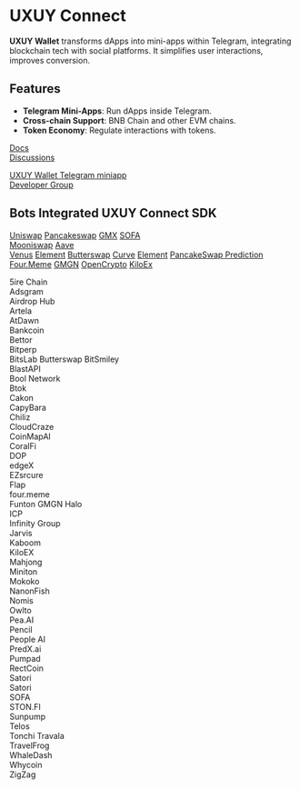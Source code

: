 # UXUY Connect 

**UXUY Wallet** transforms dApps into mini-apps within Telegram, integrating blockchain tech with social platforms. It simplifies user interactions, improves conversion.

## Features

- **Telegram Mini-Apps**: Run dApps inside Telegram.
- **Cross-chain Support**: BNB Chain and other EVM chains.
- **Token Economy**: Regulate interactions with tokens.


[Docs](https://docs.uxuy.com/uxuy-connect/quickstart/)  
[Discussions](https://github.com/orgs/uxuyconnect/discussions)  

[UXUY Wallet Telegram miniapp](https://t.me/UXUYbot)  
[Developer Group](https://t.me/uxuyconnect)

## Bots Integrated UXUY Connect SDK

[Uniswap](https://uiswap-tg.pages.dev/#/swap) 
[Pancakeswap](https://upancakeswap.pages.dev/) 
[GMX](https://gmx-interface-uxuy.vercel.app/#/trade) 
[SOFA](https://t.me/SOFADAppBot/dapp)  
[Mooniswap](https://moonswap-a6y.pages.dev/) 
[Aave](https://aave-interface-uxuy.vercel.app/?marketName=proto_mainnet_v3)  
[Venus](https://venus-protocol-interface-evm-three.vercel.app/#/?chainId=56)
[Element](https://t.me/element_nft_bot/dapp) 
[Butterswap](https://butterswap.io/swap)
[Curve](https://curve-frontend.pages.dev/#/avalanche/swap?from=0x49d5c2bdffac6ce2bfdb6640f4f80f226bc10bab&to=0xc7198437980c041c805a1edcba50c1ce5db95118)
[Element](https://t.me/element_nft_bot/dapp)
[PancakeSwap Prediction](https://t.me/pancakefi_bot/prediction)
[Four.Meme](https://four.meme)
[GMGN](https://gmgn.ai/?chain=eth)
[OpenCrypto](https://t.me/OpenCryptoBot_Bot/uxuy?startapp=d2lkZ2V0SWQ9VkZreFkzZFJPVlk=)
[KiloEx](https://app.kiloex.io/?from=uxuy)



5ire Chain  
Adsgram  
Airdrop Hub  
Artela  
AtDawn  
Bankcoin  
Bettor  
Bitperp  
BitsLab
Butterswap
BitSmiley  
BlastAPI  
Bool Network  
Btok  
Cakon  
CapyBara  
Chiliz  
CloudCraze  
CoinMapAI   
CoralFi  
DOP  
edgeX  
EZsrcure  
Flap  
four.meme  
Funton
GMGN
Halo  
ICP  
Infinity Group  
Jarvis  
Kaboom  
KiloEX  
Mahjong  
Miniton  
Mokoko  
NanonFish  
Nomis  
Owlto  
Pea.AI  
Pencil  
People AI  
PredX.ai  
Pumpad  
RectCoin  
Satori  
Satori  
SOFA  
STON.FI  
Sunpump  
Telos  
Tonchi
Travala  
TravelFrog  
WhaleDash  
Whycoin  
ZigZag  
